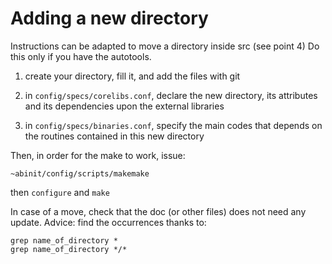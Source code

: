 Adding a new directory
======================

Instructions can be adapted to move a directory inside src (see point 4)
Do this only if you have the autotools.

1. create your directory, fill it, and add the files with git

2. in `config/specs/corelibs.conf`, declare the new directory,
   its attributes and its dependencies upon the external libraries

3. in `config/specs/binaries.conf`, specify the main codes that
   depends on the routines contained in this new directory

Then, in order for the make to work, issue:

    ~abinit/config/scripts/makemake

then `configure` and `make`

In case of a move, check that the doc (or other files) does not need any update.
Advice: find the occurrences thanks to:

    grep name_of_directory *
    grep name_of_directory */*
